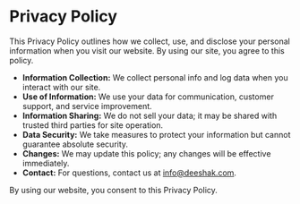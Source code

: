 # Privacy Policy

This Privacy Policy outlines how we collect, use, and disclose your personal information when you visit our website. By using our site, you agree to this policy.

- **Information Collection:** We collect personal info and log data when you interact with our site.
- **Use of Information:** We use your data for communication, customer support, and service improvement.
- **Information Sharing:** We do not sell your data; it may be shared with trusted third parties for site operation.
- **Data Security:** We take measures to protect your information but cannot guarantee absolute security.
- **Changes:** We may update this policy; any changes will be effective immediately.
- **Contact:** For questions, contact us at [info@deeshak.com](mailto:info@deeshak.com).

By using our website, you consent to this Privacy Policy.
